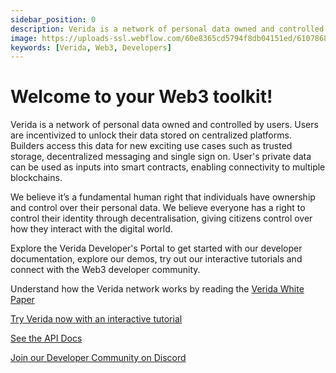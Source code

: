 ```yaml
---
sidebar_position: 0
description: Verida is a network of personal data owned and controlled by users.
image: https://uploads-ssl.webflow.com/60e8365cd5794f8db04151ed/6107868980521e0acf27b2d9_favicon.svg
keywords: [Verida, Web3, Developers]
---
```


# Welcome to your Web3 toolkit!
Verida is a network of personal data owned and controlled by users. Users are incentivized to unlock their data stored on centralized platforms. Builders access this data for new exciting use cases such as trusted storage, decentralized messaging and single sign on. User's private data can be used as inputs into smart contracts, enabling connectivity to multiple blockchains.

We believe it’s a fundamental human right that individuals have ownership and control over their personal data. We believe everyone has a right to control their identity through decentralisation, giving citizens control over how they interact with the digital world.

Explore the Verida Developer's Portal to get started with our developer documentation, explore our demos, try out our interactive tutorials and connect with the Web3 developer community.


Understand how the Verida network works by reading the [Verida White Paper](https://www.verida.io/whitepaper?utm=devportal)

[Try Verida now with an interactive tutorial](tutorial/introduction.mdx)

[See the API Docs](https://apidocs.verida.io/index.html)

[Join our Developer Community on Discord](https://discord.com/invite/gBzTSzMCNA)